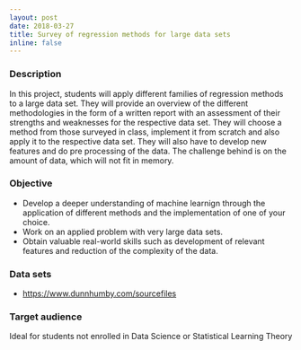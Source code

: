```yaml
---
layout: post
date: 2018-03-27
title: Survey of regression methods for large data sets
inline: false
---
```


### Description

In this project, students will apply different families of regression methods to a large data set. They will provide an overview of the different methodologies in the form of a written report with an assessment of their strengths and weaknesses for the respective data set. They will choose a method from those surveyed in class, implement it from scratch and also apply it to the respective data set. They will also have to develop new features and do pre processing of the data. The challenge behind is on the amount of data, which will not fit in memory.

### Objective

- Develop a deeper understanding of machine learnign through the application of different methods and the implementation of one of your choice. 
- Work on an applied problem with very large data sets. 
- Obtain valuable real-world skills such as development of relevant features and reduction of the complexity of the data.

### Data sets

- https://www.dunnhumby.com/sourcefiles

### Target audience

Ideal for students not enrolled in Data Science or Statistical Learning Theory